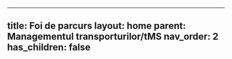 
---
title: Foi de parcurs
layout: home
parent: Managementul transporturilor/tMS
nav_order: 2
has_children: false
---

